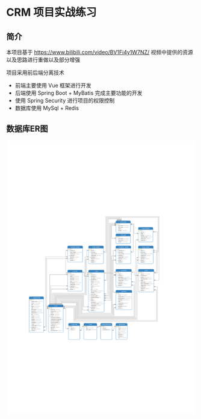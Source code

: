 # CRM 项目实战练习

## 简介

本项目基于 https://www.bilibili.com/video/BV1Fi4y1W7NZ/ 视频中提供的资源以及思路进行重做以及部分增强

项目采用前后端分离技术
- 前端主要使用 Vue 框架进行开发
- 后端使用 Spring Boot + MyBatis 完成主要功能的开发
- 使用 Spring Security 进行项目的权限控制
- 数据库使用 MySql + Redis

## 数据库ER图

![数据库ER图.png](./attachments/mysql/数据库ER图.svg)

